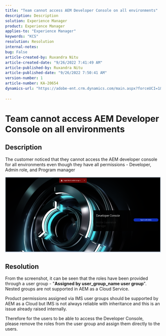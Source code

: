 ```yaml
---
title: "Team cannot access AEM Developer Console on all environments"
description: Description
solution: Experience Manager
product: Experience Manager
applies-to: "Experience Manager"
keywords: "KCS"
resolution: Resolution
internal-notes: 
bug: False
article-created-by: Ruxandra Nitu
article-created-date: "9/26/2022 7:41:49 AM"
article-published-by: Ruxandra Nitu
article-published-date: "9/26/2022 7:50:41 AM"
version-number: 1
article-number: KA-20654
dynamics-url: "https://adobe-ent.crm.dynamics.com/main.aspx?forceUCI=1&pagetype=entityrecord&etn=knowledgearticle&id=d4a7c7a8-6e3d-ed11-9db1-002248086a73"

---
```

# Team cannot access AEM Developer Console on all environments

## Description


The customer noticed that they cannot access the AEM developer console for all environments even though they have all permissions - Developer, Admin role, and Program manager

![](assets/___c5e8bdde-6f3d-ed11-9db1-002248086a73___.png)


## Resolution


From the screenshot, it can be seen that the roles have been provided through a user group - "<b>Assigned by user_group_name user group</b>".
Nested groups are not supported in AEM as a Cloud Service.

Product permissions assigned via IMS user groups should be supported by AEM as a Cloud but IMS is not always reliable with inheritance and this is an issue already raised internally.



Therefore for the users to be able to access the Developer Console, please remove the roles from the user group and assign them directly to the users.
